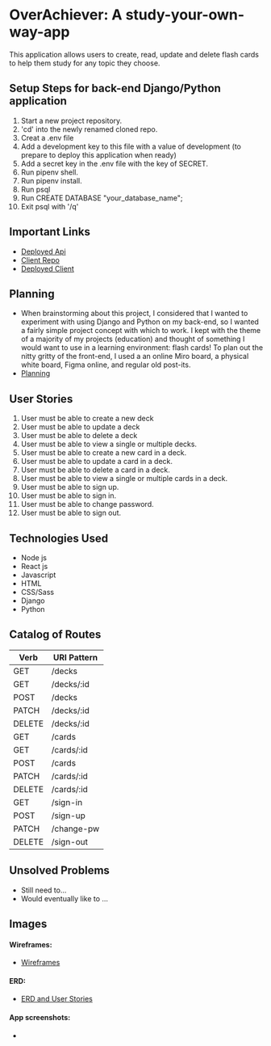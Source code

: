 # OverAchiever: A study-your-own-way-app

This application allows users to create, read, update and delete flash cards to help them study for any topic they choose.

## Setup Steps for back-end Django/Python application
1. Start a new project repository.
2. 'cd' into the newly renamed cloned repo.
3. Creat a .env file
4. Add a development key to this file with a value of development (to prepare to deploy this application when ready)
5. Add a secret key in the .env file with the key of SECRET.
6. Run pipenv shell.
7. Run pipenv install.
8. Run psql
9. Run CREATE DATABASE "your_database_name";
10. Exit psql with '/q'

## Important Links
- [Deployed Api]()
- [Client Repo]()
- [Deployed Client]()

## Planning
- When brainstorming about this project, I considered that I wanted to experiment with using Django and Python on my back-end, so I wanted a fairly simple project concept with which to work. I kept with the theme of a majority of my projects (education) and thought of something I would want to use in a learning environment: flash cards! To plan out the nitty gritty of the front-end, I used a an online Miro board, a physical white board, Figma online, and regular old post-its.
- [Planning](https://imgur.com/Bax5P1E)

## User Stories
1. User must be able to create a new deck
2. User must be able to update a deck
3. User must be able to delete a deck
4. User must be able to view a single or multiple decks.
5. User must be able to create a new card in a deck.
6. User must be able to update a card in a deck.
7. User must be able to delete a card in a deck.
8. User must be able to view a single or multiple cards in a deck.
9. User must be able to sign up.
10. User must be able to sign in.
11. User must be able to change password.
12. User must be able to sign out.

## Technologies Used
- Node js
- React js
- Javascript
- HTML
- CSS/Sass
- Django
- Python

## Catalog of Routes
Verb         |	URI Pattern
------------ | -------------
GET | /decks
GET | /decks/:id
POST | /decks
PATCH | /decks/:id
DELETE | /decks/:id
GET | /cards
GET | /cards/:id
POST | /cards
PATCH | /cards/:id
DELETE | /cards/:id
GET | /sign-in
POST | /sign-up
PATCH | /change-pw
DELETE | /sign-out

## Unsolved Problems
- Still need to...
- Would eventually like to ...

## Images
#### Wireframes:
- [Wireframes](https://imgur.com/5FcImgH)
#### ERD:
- [ERD and User Stories](https://imgur.com/tOQRNyn)
#### App screenshots:
- []()
